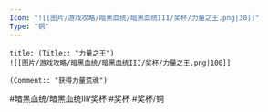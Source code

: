 ```yaml
---
Icon: "![[图片/游戏攻略/暗黑血统/暗黑血统III/奖杯/力量之王.png|30]]"
Type: "铜"
---
```

```ad-common-bronze-trophy
title: (Title:: "力量之王")
![[图片/游戏攻略/暗黑血统/暗黑血统III/奖杯/力量之王.png|100]]

(Comment:: "获得力量荒魂")
```

#暗黑血统/暗黑血统III/奖杯 #奖杯 #奖杯/铜
